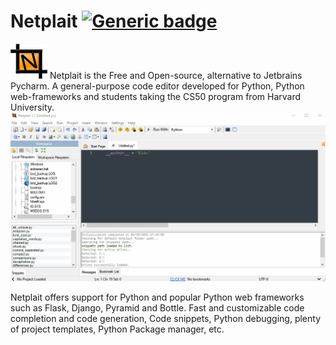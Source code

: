 # Netplait [![Generic badge](https://img.shields.io/badge/Status-InDevelopment-red.svg)](https://shields.io/)

<img src="https://github.com/Rubinskiy/Netplait/blob/main/md-files/icon.png">
Netplait is the Free and Open-source, alternative to Jetbrains Pycharm. A general-purpose code editor developed for Python, Python web-frameworks and students taking the CS50 program from Harvard University.

<img src="https://github.com/Rubinskiy/Netplait/blob/main/md-files/main.gif">

Netplait offers support for Python and popular Python web frameworks such as Flask, Django, Pyramid and Bottle. Fast and customizable code completion and code generation, Code snippets, Python debugging, plenty of project templates, Python Package manager, etc.
